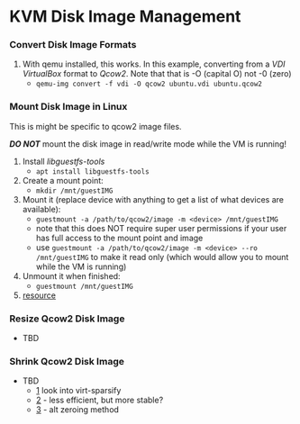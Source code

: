 <!-- permalink: b1828aec0770c1a3a932443881d2d101 DO NOT DELETE OR EDIT THIS LINE -->
# KVM Disk Image Management


### Convert Disk Image Formats
1. With qemu installed, this works. In this example, converting from a *VDI VirtualBox* format to *Qcow2*. Note that that is -O (capital O) not -0 (zero)
	* `qemu-img convert -f vdi -O qcow2 ubuntu.vdi ubuntu.qcow2`


### Mount Disk Image in Linux
This is might be specific to qcow2 image files.

***DO NOT*** mount the disk image in read/write mode while the VM is running!

1. Install *libguestfs-tools*
	* `apt install libguestfs-tools`
1. Create a mount point:
	* `mkdir /mnt/guestIMG`
1. Mount it (replace device with anything to get a list of what devices are available):
	* `guestmount -a /path/to/qcow2/image -m <device> /mnt/guestIMG`
	* note that this does NOT require super user permissions if your user has full access to the mount point and image
	* use `guestmount -a /path/to/qcow2/image -m <device> --ro /mnt/guestIMG` to make it read only (which would allow you to mount while the VM is running)
1. Unmount it when finished:
	* `guestmount /mnt/guestIMG`
1. [resource](http://ask.xmodulo.com/mount-qcow2-disk-image-linux.html)


### Resize Qcow2 Disk Image
* TBD

### Shrink Qcow2 Disk Image
* TBD
	* [1](https://serverfault.com/questions/432119/is-there-any-way-to-shrink-qcow2-image-without-converting-it-raw) look into virt-sparsify
	* [2](https://pve.proxmox.com/wiki/Shrink_Qcow2_Disk_Files#Shrink_the_Disk_File) - less efficient, but more stable?
	* [3](https://www.jamescoyle.net/how-to/323-reclaim-disk-space-from-a-sparse-image-file-qcow2-vmdk) - alt zeroing method
